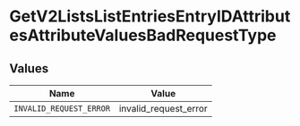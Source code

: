 # GetV2ListsListEntriesEntryIDAttributesAttributeValuesBadRequestType


## Values

| Name                    | Value                   |
| ----------------------- | ----------------------- |
| `INVALID_REQUEST_ERROR` | invalid_request_error   |